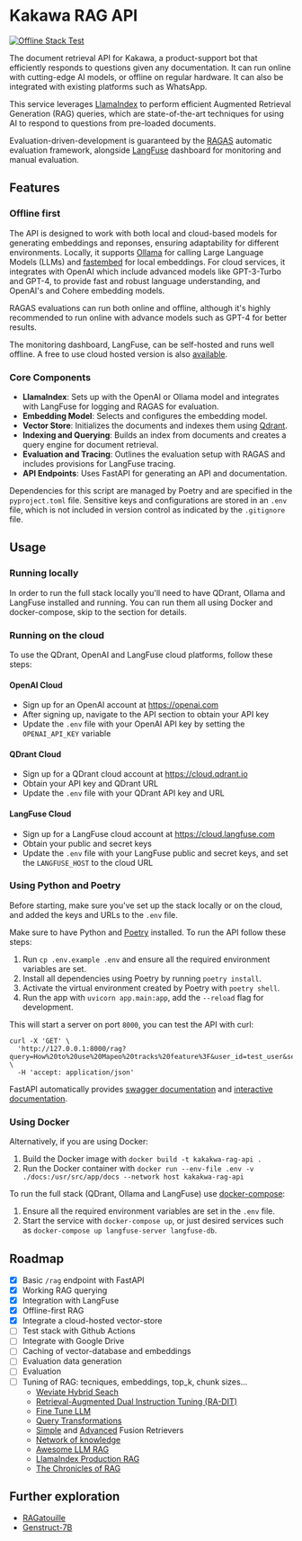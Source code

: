 # Kakawa RAG API

[![Offline Stack Test](https://github.com/digidem/kakawa-rag-api/actions/workflows/offline-stack.yml/badge.svg)](https://github.com/digidem/kakawa-rag-api/actions/workflows/offline-stack.yml)


The document retrieval API for Kakawa, a product-support bot that efficiently responds to questions given any documentation. It can run online with cutting-edge AI models, or offline on regular hardware. It can also be integrated with existing platforms such as WhatsApp.

This service leverages [LlamaIndex](https://llamaindex.ai) to perform efficient Augmented Retrieval Generation (RAG) queries, which are state-of-the-art techniques for using AI to respond to questions from pre-loaded documents.

Evaluation-driven-development is guaranteed by the [RAGAS](https://ragas.io) automatic evaluation framework, alongside [LangFuse](https://langfuse.com) dashboard for monitoring and manual evaluation.

## Features

### Offline first

The API is designed to work with both local and cloud-based models for generating embeddings and reponses, ensuring adaptability for different environments. Locally, it supports [Ollama](https://ollama.ai/) for calling Large Language Models (LLMs) and [fastembed](https://qdrant.github.io/fastembed/) for local embeddings. For cloud services, it integrates with OpenAI which include advanced models like GPT-3-Turbo and GPT-4, to provide fast and robust language understanding, and OpenAI's and Cohere embedding models.

RAGAS evaluations can run both online and offline, although it's highly recommended to run online with advance models such as GPT-4 for better results.

The monitoring dashboard, LangFuse, can be self-hosted and runs well offline. A free to use cloud hosted version is also [available](https://cloud.langfuse.com).

### Core Components

- **LlamaIndex**: Sets up with the OpenAI or Ollama model and integrates with LangFuse for logging and RAGAS for evaluation.
- **Embedding Model**: Selects and configures the embedding model.
- **Vector Store**: Initializes the documents and indexes them using [Qdrant](RAGatouille).
- **Indexing and Querying**: Builds an index from documents and creates a query engine for document retrieval.
- **Evaluation and Tracing**: Outlines the evaluation setup with RAGAS and includes provisions for LangFuse tracing.
- **API Endpoints**: Uses FastAPI for generating an API and documentation.

Dependencies for this script are managed by Poetry and are specified in the `pyproject.toml` file. Sensitive keys and configurations are stored in an `.env` file, which is not included in version control as indicated by the `.gitignore` file.

## Usage

### Running locally

In order to run the full stack locally you'll need to have QDrant, Ollama and LangFuse installed and running. You can run them all using Docker and docker-compose, skip to the section for details.

### Running on the cloud

To use the QDrant, OpenAI and LangFuse cloud platforms, follow these steps:

#### OpenAI Cloud
- Sign up for an OpenAI account at https://openai.com
- After signing up, navigate to the API section to obtain your API key
- Update the `.env` file with your OpenAI API key by setting the `OPENAI_API_KEY` variable

#### QDrant Cloud
- Sign up for a QDrant cloud account at https://cloud.qdrant.io
- Obtain your API key and QDrant URL
- Update the `.env` file with your QDrant API key and URL

#### LangFuse Cloud
- Sign up for a LangFuse cloud account at https://cloud.langfuse.com
- Obtain your public and secret keys
- Update the `.env` file with your LangFuse public and secret keys, and set the `LANGFUSE_HOST` to the cloud URL

### Using Python and Poetry

Before starting, make sure you've set up the stack locally or on the cloud, and added the keys and URLs to the `.env` file.

Make sure to have Python and [Poetry](https://python-poetry.org) installed. To run the API follow these steps:

1. Run `cp .env.example .env` and ensure all the required environment variables are set.
2. Install all dependencies using Poetry by running `poetry install`.
3. Activate the virtual environment created by Poetry with `poetry shell`.
4. Run the app with `uvicorn app.main:app`, add the `--reload` flag for development.

This will start a server on port `8000`, you can test the API with curl:
```
curl -X 'GET' \
  'http://127.0.0.1:8000/rag?query=How%20to%20use%20Mapeo%20tracks%20feature%3F&user_id=test_user&session_id=test_session' \
  -H 'accept: application/json'
```
FastAPI automatically provides [swagger documentation](http://localhost:8000/docs) and [interactive documentation](http://localhost:8000/redoc).

### Using Docker

Alternatively, if you are using Docker:

1. Build the Docker image with `docker build -t kakakwa-rag-api .`
2. Run the Docker container with `docker run --env-file .env -v ./docs:/usr/src/app/docs --network host kakakwa-rag-api`

To run the full stack (QDrant, Ollama and LangFuse) use [docker-compose]():
1. Ensure all the required environment variables are set in the `.env` file.
2. Start the service with `docker-compose up`, or just desired services such as `docker-compose up langfuse-server langfuse-db`.

## Roadmap

- [x] Basic `/rag` endpoint with FastAPI
- [X] Working RAG querying
- [x] Integration with LangFuse
- [x] Offline-first RAG
- [x] Integrate a cloud-hosted vector-store
- [ ] Test stack with Github Actions
- [ ] Integrate with Google Drive
- [ ] Caching of vector-database and embeddings
- [ ] Evaluation data generation
- [ ] Evaluation
- [ ] Tuning of RAG: tecniques, embeddings, top_k, chunk sizes...
  - [Weviate Hybrid Seach](https://docs.llamaindex.ai/en/stable/examples/vector_stores/WeaviateIndexDemo-Hybrid.html)
  - [Retrieval-Augmented Dual Instruction Tuning (RA-DIT)](https://www.llamaindex.ai/blog/improving-rag-effectiveness-with-retrieval-augmented-dual-instruction-tuning-ra-dit-01e73116655d)
  - [Fine Tune LLM](https://github.com/adithya-s-k/LLM-Alchemy-Chamber)
  - [Query Transformations](https://docs.llamaindex.ai/en/stable/optimizing/advanced_retrieval/query_transformations.html)
  - [Simple](https://docs.llamaindex.ai/en/stable/examples/retrievers/simple_fusion.html) and [Advanced](https://docs.llamaindex.ai/en/stable/examples/retrievers/relative_score_dist_fusion.html) Fusion Retrievers
  - [Network of knowledge](https://www.llamaindex.ai/blog/querying-a-network-of-knowledge-with-llama-index-networks-d784b4c3006f)
  - [Awesome LLM RAG](https://github.com/jxzhangjhu/Awesome-LLM-RAG)
  - [LlamaIndex Production RAG](https://docs.llamaindex.ai/en/stable/optimizing/production_rag.html)
  - [The Chronicles of RAG](https://arxiv.org/abs/2401.07883)
## Further exploration

- [RAGatouille](https://github.com/bclavie/RAGatouille)
- [Genstruct-7B](https://huggingface.co/NousResearch/Genstruct-7B)